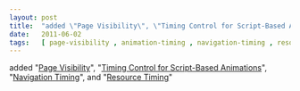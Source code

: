 ```yaml
---
layout: post
title:  "added \"Page Visibility\", \"Timing Control for Script-Based Animations\", \"Navigation Timing\", and \"Resource Timing\""
date:   2011-06-02
tags:   [ page-visibility , animation-timing , navigation-timing , resource-timing-1 ]
---
```


added "[Page Visibility](/spec/page-visibility)", "[Timing Control for Script-Based Animations](/spec/animation-timing)", "[Navigation Timing](/spec/navigation-timing)", and "[Resource Timing](/spec/resource-timing-1)"

